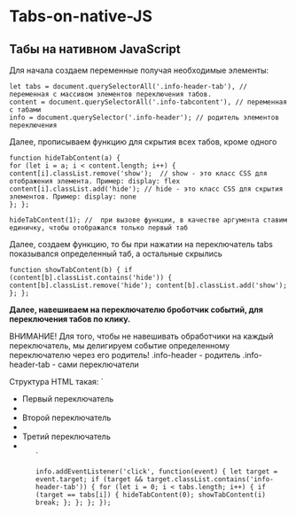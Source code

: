 # Tabs-on-native-JS
<h2>Табы на нативном JavaScript</h2>

<p><stronf>Для начала создаем переменные получая необходимые элементы:</stronf></p>	

`let tabs = document.querySelectorAll('.info-header-tab'), // переменная с массивом элементов переключения табов.` <br> 
		`content = document.querySelectorAll('.info-tabcontent'), // переменная с табами` <br>
		`info = document.querySelector('.info-header'); // родитель элементов переключения`  <br> 
    
<p><stronf>Далее, прописываем функцию для скрытия всех табов, кроме одного</stronf></p>

`function hideTabContent(a) {` <br> 
		`for (let i = a; i < content.length; i++) {` <br>
		  `content[i].classList.remove('show');  // show - это класс CSS для отображения элемента. Пример: display: flex ` <br>
		  `content[i].classList.add('hide'); // hide - это класс CSS для скрытия элементов. Пример: display: none` <br>
		`};
};`

`hideTabContent(1); //  при вызове функции, в качестве аргумента ставим единичку, чтобы отображался только первый таб `

<p><stronf>Далее, создаем функцию, то бы при нажатии на переключатель tabs показывался определенный таб, а остальные скрылись</stronf></p>

`function showTabContent(b) {
		if (content[b].classList.contains('hide')) {
			content[b].classList.remove('hide');
			content[b].classList.add('show');
		};
};`

<p><strong>Далее, навешиваем на переключателю броботчик событий, для переключения табов по клику.</strong><p>

ВНИМАНИЕ! Для того, чтобы не навешивать обработчики на каждый переключатель, мы делигируем событие определенному переключателю через его родитель!
.info-header - родитель
.info-header-tab - сами переключатели

Структура HTML такая: 
`<ul class = "info-header">
  <li class = "info-header-tab">Первый переключатель<li>
  <li class = "info-header-tab">Второй переключатель<li>
  <li class = "info-header-tab">Третий переключатель<li>
<ul>`

`info.addEventListener('click', function(event) {
  let target = event.target;
  if (target && target.classList.contains('info-header-tab')) {
    for (let i = 0; i < tabs.length; i++) {
      if (target == tabs[i]) {
        hideTabContent(0);
        showTabContent(i)
        break;
      };
    };
  };
});`

